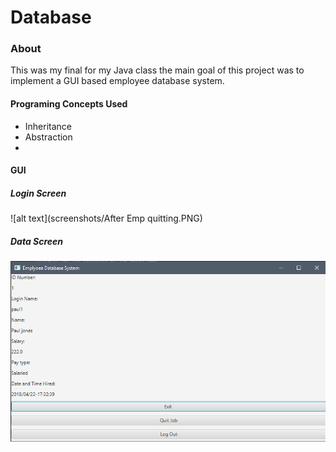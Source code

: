 # Database

### About 
This was my final for my Java class the main goal of this project was to implement a GUI based employee database system. 

#### Programing Concepts Used
* Inheritance
* Abstraction
* 


#### GUI
##### Login Screen
![alt text](screenshots/After Emp quitting.PNG)
##### Data Screen
![alt text](screenshots/empscene.PNG)
